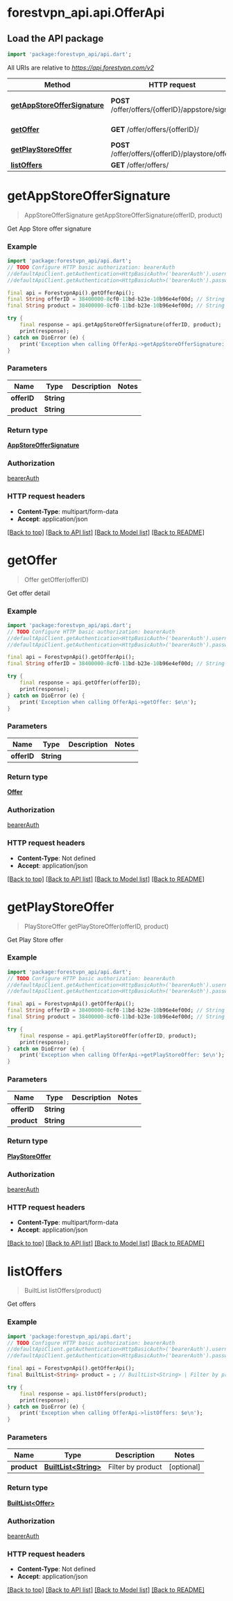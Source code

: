 # forestvpn_api.api.OfferApi

## Load the API package
```dart
import 'package:forestvpn_api/api.dart';
```

All URIs are relative to *https://api.forestvpn.com/v2*

Method | HTTP request | Description
------------- | ------------- | -------------
[**getAppStoreOfferSignature**](OfferApi.md#getappstoreoffersignature) | **POST** /offer/offers/{offerID}/appstore/sign/ | Get App Store offer signature
[**getOffer**](OfferApi.md#getoffer) | **GET** /offer/offers/{offerID}/ | Get offer detail
[**getPlayStoreOffer**](OfferApi.md#getplaystoreoffer) | **POST** /offer/offers/{offerID}/playstore/offer/ | Get Play Store offer
[**listOffers**](OfferApi.md#listoffers) | **GET** /offer/offers/ | Get offers


# **getAppStoreOfferSignature**
> AppStoreOfferSignature getAppStoreOfferSignature(offerID, product)

Get App Store offer signature

### Example
```dart
import 'package:forestvpn_api/api.dart';
// TODO Configure HTTP basic authorization: bearerAuth
//defaultApiClient.getAuthentication<HttpBasicAuth>('bearerAuth').username = 'YOUR_USERNAME'
//defaultApiClient.getAuthentication<HttpBasicAuth>('bearerAuth').password = 'YOUR_PASSWORD';

final api = ForestvpnApi().getOfferApi();
final String offerID = 38400000-8cf0-11bd-b23e-10b96e4ef00d; // String | 
final String product = 38400000-8cf0-11bd-b23e-10b96e4ef00d; // String | 

try {
    final response = api.getAppStoreOfferSignature(offerID, product);
    print(response);
} catch on DioError (e) {
    print('Exception when calling OfferApi->getAppStoreOfferSignature: $e\n');
}
```

### Parameters

Name | Type | Description  | Notes
------------- | ------------- | ------------- | -------------
 **offerID** | **String**|  | 
 **product** | **String**|  | 

### Return type

[**AppStoreOfferSignature**](AppStoreOfferSignature.md)

### Authorization

[bearerAuth](../README.md#bearerAuth)

### HTTP request headers

 - **Content-Type**: multipart/form-data
 - **Accept**: application/json

[[Back to top]](#) [[Back to API list]](../README.md#documentation-for-api-endpoints) [[Back to Model list]](../README.md#documentation-for-models) [[Back to README]](../README.md)

# **getOffer**
> Offer getOffer(offerID)

Get offer detail

### Example
```dart
import 'package:forestvpn_api/api.dart';
// TODO Configure HTTP basic authorization: bearerAuth
//defaultApiClient.getAuthentication<HttpBasicAuth>('bearerAuth').username = 'YOUR_USERNAME'
//defaultApiClient.getAuthentication<HttpBasicAuth>('bearerAuth').password = 'YOUR_PASSWORD';

final api = ForestvpnApi().getOfferApi();
final String offerID = 38400000-8cf0-11bd-b23e-10b96e4ef00d; // String | 

try {
    final response = api.getOffer(offerID);
    print(response);
} catch on DioError (e) {
    print('Exception when calling OfferApi->getOffer: $e\n');
}
```

### Parameters

Name | Type | Description  | Notes
------------- | ------------- | ------------- | -------------
 **offerID** | **String**|  | 

### Return type

[**Offer**](Offer.md)

### Authorization

[bearerAuth](../README.md#bearerAuth)

### HTTP request headers

 - **Content-Type**: Not defined
 - **Accept**: application/json

[[Back to top]](#) [[Back to API list]](../README.md#documentation-for-api-endpoints) [[Back to Model list]](../README.md#documentation-for-models) [[Back to README]](../README.md)

# **getPlayStoreOffer**
> PlayStoreOffer getPlayStoreOffer(offerID, product)

Get Play Store offer

### Example
```dart
import 'package:forestvpn_api/api.dart';
// TODO Configure HTTP basic authorization: bearerAuth
//defaultApiClient.getAuthentication<HttpBasicAuth>('bearerAuth').username = 'YOUR_USERNAME'
//defaultApiClient.getAuthentication<HttpBasicAuth>('bearerAuth').password = 'YOUR_PASSWORD';

final api = ForestvpnApi().getOfferApi();
final String offerID = 38400000-8cf0-11bd-b23e-10b96e4ef00d; // String | 
final String product = 38400000-8cf0-11bd-b23e-10b96e4ef00d; // String | 

try {
    final response = api.getPlayStoreOffer(offerID, product);
    print(response);
} catch on DioError (e) {
    print('Exception when calling OfferApi->getPlayStoreOffer: $e\n');
}
```

### Parameters

Name | Type | Description  | Notes
------------- | ------------- | ------------- | -------------
 **offerID** | **String**|  | 
 **product** | **String**|  | 

### Return type

[**PlayStoreOffer**](PlayStoreOffer.md)

### Authorization

[bearerAuth](../README.md#bearerAuth)

### HTTP request headers

 - **Content-Type**: multipart/form-data
 - **Accept**: application/json

[[Back to top]](#) [[Back to API list]](../README.md#documentation-for-api-endpoints) [[Back to Model list]](../README.md#documentation-for-models) [[Back to README]](../README.md)

# **listOffers**
> BuiltList<Offer> listOffers(product)

Get offers

### Example
```dart
import 'package:forestvpn_api/api.dart';
// TODO Configure HTTP basic authorization: bearerAuth
//defaultApiClient.getAuthentication<HttpBasicAuth>('bearerAuth').username = 'YOUR_USERNAME'
//defaultApiClient.getAuthentication<HttpBasicAuth>('bearerAuth').password = 'YOUR_PASSWORD';

final api = ForestvpnApi().getOfferApi();
final BuiltList<String> product = ; // BuiltList<String> | Filter by product

try {
    final response = api.listOffers(product);
    print(response);
} catch on DioError (e) {
    print('Exception when calling OfferApi->listOffers: $e\n');
}
```

### Parameters

Name | Type | Description  | Notes
------------- | ------------- | ------------- | -------------
 **product** | [**BuiltList&lt;String&gt;**](String.md)| Filter by product | [optional] 

### Return type

[**BuiltList&lt;Offer&gt;**](Offer.md)

### Authorization

[bearerAuth](../README.md#bearerAuth)

### HTTP request headers

 - **Content-Type**: Not defined
 - **Accept**: application/json

[[Back to top]](#) [[Back to API list]](../README.md#documentation-for-api-endpoints) [[Back to Model list]](../README.md#documentation-for-models) [[Back to README]](../README.md)

